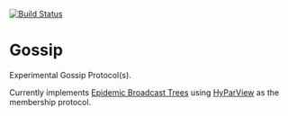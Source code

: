 [![Build Status](https://travis-ci.org/oscoin/gossip.svg?branch=master)](https://travis-ci.org/oscoin/gossip)

# Gossip

Experimental Gossip Protocol(s).

Currently implements [Epidemic Broadcast Trees](http://asc.di.fct.unl.pt/~jleitao/pdf/srds07-leitao.pdf) using
[HyParView](http://asc.di.fct.unl.pt/~jleitao/pdf/dsn07-leitao.pdf) as the membership protocol.
